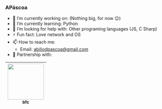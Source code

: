 ### APáscoa

- 🔭 I’m currently working on: (Nothing big, for now 😉)
- 🌱 I’m currently learning: Python
- 🤔 I’m looking for help with: Other programing languages (JS, C Sharp)
- ⚡ Fun fact: Love network and OS
- 📫 How to reach me:
  - Email: abiliodpascoa@gmail.com 
- 🤝 Partnership with:

[<img src="https://avatars.githubusercontent.com/u/91901625?v=4" width=115 > <br> <sub> bfc </sub>](https://github.com/bfc1557) |
| :---: | 

<!--
-  Profile Links:
   - Dev.to: https://dev.to/apascoa
<!--
**apascoa/apascoa** is a ✨ _special_ ✨ repository because its `README.md` (this file) appears on your GitHub profile.

Here are some ideas to get you started:

- 🔭 I’m currently working on ...
- 🌱 I’m currently learning ...
- 👯 I’m looking to collaborate on ...
- 🤔 I’m looking for help with ...
- 💬 Ask me about ...
- 📫 How to reach me: ...
- 😄 Pronouns: ...
- ⚡ Fun fact: ...
-->
